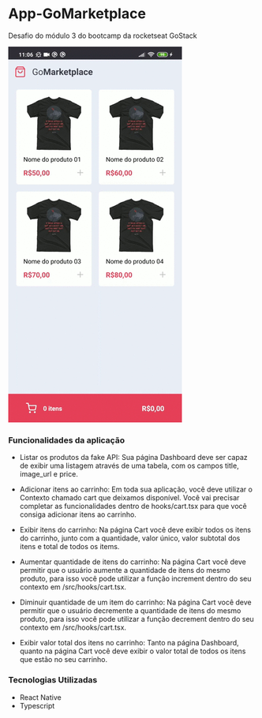 # App-GoMarketplace
Desafio do módulo 3 do bootcamp da rocketseat GoStack

![appGoMarketplace](appGoMarketplace.gif)

### Funcionalidades da aplicação

* Listar os produtos da fake API: Sua página Dashboard deve ser capaz de exibir uma listagem através de uma tabela, com os campos title, image_url e price.

* Adicionar itens ao carrinho: Em toda sua aplicação, você deve utilizar o Contexto chamado cart que deixamos disponível. Você vai precisar completar as funcionalidades dentro de hooks/cart.tsx para que você consiga adicionar itens ao carrinho.

* Exibir itens do carrinho: Na página Cart você deve exibir todos os itens do carrinho, junto com a quantidade, valor único, valor subtotal dos itens e total de todos os items.

* Aumentar quantidade de itens do carrinho: Na página Cart você deve permitir que o usuário aumente a quantidade de itens do mesmo produto, para isso você pode utilizar a função increment dentro do seu contexto em /src/hooks/cart.tsx.

* Diminuir quantidade de um item do carrinho: Na página Cart você deve permitir que o usuário decremente a quantidade de itens do mesmo produto, para isso você pode utilizar a função decrement dentro do seu contexto em /src/hooks/cart.tsx.

* Exibir valor total dos itens no carrinho: Tanto na página Dashboard, quanto na página Cart você deve exibir o valor total de todos os itens que estão no seu carrinho.

### Tecnologias Utilizadas
* React Native
* Typescript

